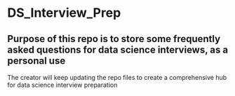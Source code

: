 # DS_Interview_Prep

## Purpose of this repo is to store some frequently asked questions for data science interviews, as a personal use

The creator will keep updating the repo files to create a comprehensive hub for data science interview preparation
